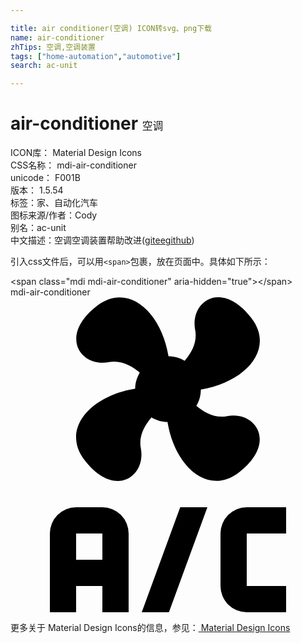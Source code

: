 ```yaml
---

title: air conditioner(空调) ICON转svg、png下载
name: air-conditioner
zhTips: 空调,空调装置
tags: ["home-automation","automotive"]
search: ac-unit

---
```


# air-conditioner  <small style="font-size: 60%;font-weight: 100">空调</small>


<div class="detail-page">
<p>
<span>
ICON库：
<span class="badge-secondary badge">Material Design Icons</span> 
</span>
<br/>
<span>
CSS名称：
<span class="badge-secondary badge">mdi-air-conditioner</span> 
</span>
<br/>
<span>
unicode：
<span class="badge-secondary badge">F001B</span> 
<copy-btn content='F001B' btn-title=""></copy-btn>
<copy-btn :content='String.fromCodePoint(parseInt("F001B", 16))' btn-title="复制U"></copy-btn>
</span>
<br/>
<span>
版本：
<span class="badge-secondary badge">1.5.54</span> 
</span><br/><span>标签：<span class="badge-light badge"><router-link to="/tags/home-automation.html">家、自动化</router-link></span><span class="badge-light badge"><router-link to="/tags/automotive.html">汽车</router-link></span></span>
<br/>
<span>图标来源/作者：<span class="badge-light badge">Cody</span></span> 
<br/>
<span>别名：<span class="badge-light badge">ac-unit</span></span><br/><span class="zh-detail">中文描述：<span class="badge-primary badge">空调</span><span class="badge-primary badge">空调装置</span><span class="help-link"><span>帮助改进</span>(<a href="https://gitee.com/liuwave/icon-helper/edit/master/json/material/air-conditioner.json" target="_blank" rel="noopener noreferrer">gitee</a><a href="https://github.com/liuwave/icon-helper/edit/master/json/material/air-conditioner.json" target="_blank" rel="noopener noreferrer">github</a></span>)</span><br/>
</p>
</div>
<div class="alert alert-dark">
  <i class="mdi mdi-air-conditioner mdi-48px"></i>
  <i class="mdi mdi-air-conditioner mdi-36px"></i>
  <i class="mdi mdi-air-conditioner mdi-24px"></i>
  <i class="mdi mdi-air-conditioner mdi-18px"></i>
</div>
<div>
  <p>引入css文件后，可以用<code>&lt;span&gt;</code>包裹，放在页面中。具体如下所示：    
  </p>
  <div class="alert alert-primary" style="font-size: 14px">
    &lt;span class="mdi mdi-air-conditioner" aria-hidden="true"&gt;&lt;/span&gt;
    <copy-btn content='<span class="mdi mdi-air-conditioner" aria-hidden="true"></span>'></copy-btn>
  </div>
  <div class="alert alert-secondary">
    <i class="mdi mdi-air-conditioner"
    style="font-size: 24px"
    aria-hidden="true"></i> mdi-air-conditioner
    <copy-btn content="mdi-air-conditioner" btn-title="复制图标名称"></copy-btn>
  </div>
</div>
<div id="svg" class="svg-wrap">
<svg xmlns="http://www.w3.org/2000/svg" viewBox="0 0 24 24"><path d="M6.59,0.66C8.93,-1.15 11.47,1.06 12.04,4.5C12.47,4.5 12.89,4.62 13.27,4.84C13.79,4.24 14.25,3.42 14.07,2.5C13.65,0.35 16.06,-1.39 18.35,1.58C20.16,3.92 17.95,6.46 14.5,7.03C14.5,7.46 14.39,7.89 14.16,8.27C14.76,8.78 15.58,9.24 16.5,9.06C18.63,8.64 20.38,11.04 17.41,13.34C15.07,15.15 12.53,12.94 11.96,9.5C11.53,9.5 11.11,9.37 10.74,9.15C10.22,9.75 9.75,10.58 9.93,11.5C10.35,13.64 7.94,15.39 5.65,12.42C3.83,10.07 6.05,7.53 9.5,6.97C9.5,6.54 9.63,6.12 9.85,5.74C9.25,5.23 8.43,4.76 7.5,4.94C5.37,5.36 3.62,2.96 6.59,0.66M5,16H7A2,2 0 0,1 9,18V24H7V22H5V24H3V18A2,2 0 0,1 5,16M5,18V20H7V18H5M12.93,16H15L12.07,24H10L12.93,16M18,16H21V18H18V22H21V24H18A2,2 0 0,1 16,22V18A2,2 0 0,1 18,16Z" /></svg>
</div>
<detail full-name='mdi-air-conditioner'></detail>
    
<div><p>更多关于 Material Design Icons的信息，参见：<a target="_blank" href="https://iconhelper.cn/material.html"> Material Design Icons</a>
</p></div>
